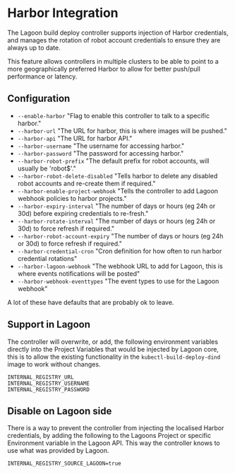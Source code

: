 # Harbor Integration

The Lagoon build deploy controller supports injection of Harbor credentials, and manages the rotation of robot account credentials to ensure they are always up to date.

This feature allows controllers in multiple clusters to be able to point to a more geographically preferred Harbor to allow for better push/pull performance or latency.

## Configuration

* `--enable-harbor` "Flag to enable this controller to talk to a specific harbor."
* `--harbor-url` "The URL for harbor, this is where images will be pushed."
* `--harbor-api` "The URL for harbor API."
* `--harbor-username` "The username for accessing harbor."
* `--harbor-password` "The password for accessing harbor."
* `--harbor-robot-prefix` "The default prefix for robot accounts, will usually be 'robot$'."
* `--harbor-robot-delete-disabled` "Tells harbor to delete any disabled robot accounts and re-create them if required."
* `--harbor-enable-project-webhook` "Tells the controller to add Lagoon webhook policies to harbor projects."
* `--harbor-expiry-interval` "The number of days or hours (eg 24h or 30d) before expiring credentials to re-fresh."
* `--harbor-rotate-interval` "The number of days or hours (eg 24h or 30d) to force refresh if required."
* `--harbor-robot-account-expiry` "The number of days or hours (eg 24h or 30d) to force refresh if required."
* `--harbor-credential-cron` "Cron definition for how often to run harbor credential rotations"
* `--harbor-lagoon-webhook` "The webhook URL to add for Lagoon, this is where events notifications will be posted"
* `--harbor-webhook-eventtypes` "The event types to use for the Lagoon webhook"

A lot of these have defaults that are probably ok to leave.

## Support in Lagoon

The controller will overwrite, or add, the following environment variables directly into the Project Variables that would be injected by Lagoon core, this is to allow the existing functionality in the `kubectl-build-deploy-dind` image to work without changes.

```
INTERNAL_REGISTRY_URL
INTERNAL_REGISTRY_USERNAME
INTERNAL_REGISTRY_PASSWORD
```

## Disable on Lagoon side

There is a way to prevent the controller from injecting the localised Harbor credentials, by adding the following to the Lagoons Project or specific Environment variable in the Lagoon API. This way the controller knows to use what was provided by Lagoon.

```
INTERNAL_REGISTRY_SOURCE_LAGOON=true
```
